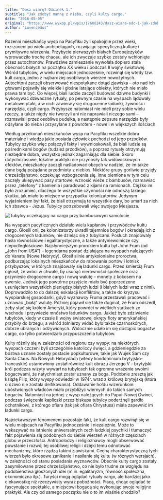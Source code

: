 ```yaml
---
title: "Dasz wiarę? Odcinek 1."
subtitle: "Jak zdobyć mannę z nieba, czyli kulty cargo."
date: "2016-05-05"
original: "https://www.wykop.pl/wpis/17608243/dasz-wiare-odc-1-jak-zdobyc-manne-z-nieba-czyli-ku/"
author: "Luvencedus"
---
```


Rdzenni mieszkańcy wysp na Pacyfiku żyli spokojnie przez wieki, rozrzuceni po wielu archipelagach, rozwijając specyficzną kulturę i prymitywne wierzenia. Przybycie pierwszych białych Europejczyków wprowadziło trochę chaosu, ale ich zwyczaje szybko zostały wchłonięte przez autochtonów. Prawdziwe zamieszanie wywołała dopiero stała obecność białych na początku XX wieku i podczas II wojny światowej. Wśród tubylców, w wielu miejscach jednocześnie, rozwinął się wtedy tzw. kult cargo, jedno z najbardziej osobliwych wierzeń nowożytnych.
Autochtoni zaczęli obserwować niespotykane dotąd zjawiska – oto nad ich głowami pojawiły się wielkie i głośne latające obiekty, których nie miało prawa tam być. Co więcej, biali ludzie zaczęli budować dziwne budynki i wykonywać dziwaczne rytuały, po pewnym czasie na wyspach lądowały metalowe ptaki, a w nich zawierały się drogocenne ładunki, żywność i narzędzia, czyli cargo. Przybysze natomiast nie mieli przy sobie wielu rzeczy, a także nigdy nie tworzyli ani nie naprawiali niczego sami –rozmawiali przez osobliwe pudełka, a następnie zepsute narzędzia były odsyłane do nieba i przysyłane z powrotem - nowe i w większych ilościach.

Według przekonań mieszkańców wysp na Pacyfiku wszelkie dobra materialne i wiedza jakie posiada człowiek pochodzi od jego przodków. Tubylcy szybko więc połączyli fakty i wywnioskowali, że biali ludzie są pośrednikami bogów (tudzież przodków), a poprzez rytuały otrzymują niezbędne dobra, wszystko jednak zagarniając dla siebie. Skoro dotychczasowe, lokalne praktyki nie przynosiły tak widowiskowych efektów, mieszkańcy zaczęli naśladować obcych w nadziei, że im także dane będą pożądane przedmioty z niebios. Niektóre grupy gorliwie przyjęły chrześcijaństwo, oczekując wzbogacenia się. Inne plemiona w tym celu zaczęły uklepywać pasy startowe, wznosić wieże z bambusów, rozmawiać przez „telefony” z kamienia i paradować z kijami na ramionach. Ciężko im było zrozumieć, dlaczego te wszystkie czynności nie odnoszą takiego skutku, jak miało to miejsce w przypadku kolonizatorów. Jedynym wyjaśnieniem był fakt, że biali otrzymują te wszystkie dary, bo umarł za nich ich zbawca - Jezus. Tubylcy potrzebowali więc swojego Mesjasza.

![Tubylcy oczekujący na cargo przy bambusowym samolocie](../odc1/cargo-big.jpg "Tubylcy oczekujący na cargo przy bambusowym samolocie")

Na wyspach pacyficznych działało wielu kapłanów i przywódców kultu cargo. Głosili oni, że kolonizatorzy ukradli tajemnice bogów i okradają ich z drogocennych ładunków, nie dzieląc się z tubylcami. Posłuch znajdowały hasła równościowe i egalitarystyczne, a także antyniewolnicze czy niepodległościowe. Najsłynniejszym prorokiem kultu był John Frum (od „John from USA”) – legendarna postać działająca na wyspach należących do Vanatu (Nowe Hebrydy). Głosił silnie antykolonialne proroctwa, podburzając lokalnych mieszkańców do rabowania portów i lotnisk przybyszów, w których znajdowały się ładunki cargo. Przed śmiercią Frum ogłosił, że wróci w chwale, by usunąć nierówności społeczne oraz przyniesie drogocenne cargo i nową walutę – monety z kokosem na awersie. Jednak jego powtórne przyjście miało być poprzedzone usunięciem wszystkich pieniędzy białych ludzi (i białych ludzi wraz z nimi). Doprowadziło to do dalszej eskalacji konfliktów, a także do kryzysu wyspiarskiej gospodarki, gdyż wyznawcy Fruma przestawali pracować i uznawać „białą” walutę. Później pojawił się także dogmat, że Frum odszedł, żeby stać się królem Ameryki, który powróci w wielkich statkach ze wschodu i przywiezie mnóstwo ładunków cargo. Jakież było zdziwienie tubylców, kiedy w czasie II wojny światowej okręty floty amerykańskiej przybiły do brzegu, a wśród żołnierzy widać było także czarnoskórych, dobrze ubranych i odżywionych. Widocznie udało im się dostąpić bogactw cargo, co tylko potwierdzało przypuszczenia tubylców.

Kulty różniły się w zależności od regionu czy wyspy: na niektórych wyspach czczeni byli szczególnie katoliccy święci, a gdzieniegdzie za bóstwa uznane zostały postacie popkulturowe, takie jak Wujek Sam czy Santa Claus. Na Nowych Hebrydach (wtedy kondominium brytyjsko-francuskie) ustanowiony został również kult obrazu Jerzego V – brytyjski król podczas wizyty wywarł na tubylcach tak ogromne wrażenie swoimi bogactwami, że natychmiast został uznany za boga. Podobnie zresztą jak książę Filip, który wyspy odwiedził w 1974r. wraz z królową brytyjską (która o dziwo nie została deifikowana). Oddawanie hołdu wizerunkom ubóstwionych władców miało przybliżyć wiernych do takich samych bogactw. Natomiast na jednej z wysp należących do Papui-Nowej Gwinei, podczas święcenia kapliczki przez biskupa tubylcy poderżnęli gardło ochotnikowi, z którego ofiara (tak jak ofiara Chrystusa) miała zapewnić im ładunki cargo.

Najciekawszym fenomenem pozostaje fakt, że kult cargo rozwinął się w wielu miejscach na Pacyfiku jednocześnie i niezależnie. Może to wskazywać na istnienie uniwersalnych cech ludzkiej psychiki i tłumaczyć fakt pojawienia się podobnych do siebie wierzeń w różnych częściach globu w przeszłości. Antropolodzy i religioznawcy mogli obserwować powstanie i rozwój tej osobliwej religii i dzięki temu odnotować mechanizmy, które rządzą takimi zjawiskami. Cechą charakterystyczną tych wierzeń było okresowe zanikanie i nasilanie się kultu (w różnych wersjach), w zależności od stanu posiadania wyznawców. Obecnie kulty cargo zostały zasymilowane przez chrześcijaństwo, co nie było trudne ze względu na podobieństwa głoszonych idei (m.in. egalitaryzm, równość społeczna, ekonomiczna itp.). Turyści mogą oglądać rytuały cargo, ale bardziej jako ciekawostkę niż rzeczywisty wyraz pobożności. Płacą, chcąc oglądać te fascynujące spektakle, a miejscowi bogacą się wykonując swoje religijne praktyki. Ale czy od samego początku nie o to im właśnie chodziło?